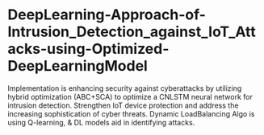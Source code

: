 # DeepLearning-Approach-of-Intrusion_Detection_against_IoT_Attacks-using-Optimized-DeepLearningModel
Implementation is enhancing security against cyberattacks by utilizing hybrid optimization (ABC+SCA) to optimize a CNLSTM neural network for intrusion detection. Strengthen IoT device protection and address the increasing sophistication of cyber threats. Dynamic LoadBalancing Algo is using Q-learning, &amp; DL models aid in identifying attacks.
